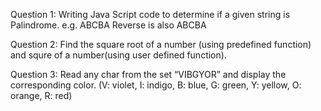 ﻿Question 1:
Writing Java Script code to determine if a given string is Palindrome.
e.g. ABCBA
Reverse is also ABCBA


Question 2:
Find the square root of a number (using predefined function) and squre of a number(using user defined function).

Question 3:
Read any char from the set “VIBGYOR” and display the corresponding color.
(V: violet, I: indigo, B: blue, G: green, Y: yellow, O: orange, R: red)


